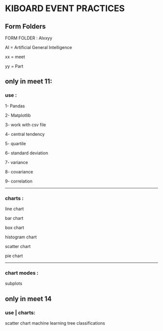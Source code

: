 # KIBOARD EVENT PRACTICES
## Form Folders
FORM FOLDER : AIxxyy

AI = Artificial General Intelligence

xx = meet

yy = Part

## only in meet 11:


### use :
1- Pandas

2- Matplotlib

3- work with csv file

4- central tendency

5- quartile

6- standard deviation

7- variance

8- covariance

9- correlation

-------------------
### charts :
line chart

bar chart

box chart

histogram chart

scatter chart

pie chart

------------------
### chart modes :

subplots

## only in meet 14 

### use | charts:
scatter chart 
machine learning 
tree classifications

